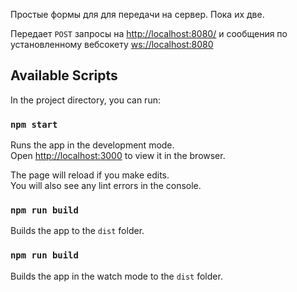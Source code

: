 Простые формы для для передачи на сервер. Пока их две. 

Передает `POST` запросы на [http://localhost:8080/](http://localhost:8080/) и сообщения по установленному 
вебсокету [ws://localhost:8080](ws://localhost:8080)

## Available Scripts

In the project directory, you can run:

### `npm start`

Runs the app in the development mode.<br>
Open [http://localhost:3000](http://localhost:3000) to view it in the browser.

The page will reload if you make edits.<br>
You will also see any lint errors in the console.

### `npm run build`

Builds the app to the `dist` folder.<br>

### `npm run build`

Builds the app in the watch mode to the `dist` folder.<br>




